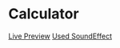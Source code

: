 # Calculator
[Live Preview](https://msr-layer.github.io/Calculator/)
[Used SoundEffect](https://www.youtube.com/watch?v=2ZIpFytCSVc)
